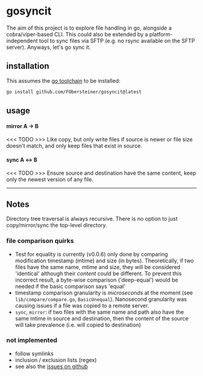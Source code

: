 # gosyncit

The aim of this project is to explore file handling in go, alongside a cobra/viper-based CLI. This could also be extended by a platform-independent tool to sync files via SFTP (e.g. no rsync available on the SFTP server). Anyways, let's go sync it.

## installation

This assumes the [go toolchain](https://go.dev) to be installed:

```sh
go install github.com/FObersteiner/gosyncit@latest
```

## usage

#### mirror A &#8594; B

<<< TODO >>>
Like copy, but only write files if source is newer or file size doesn't match, and only keep files that exist in source.

#### sync A &#8596; B

<<< TODO >>>
Ensure source and destination have the same content, keep only the newest version of any file.

---

## Notes

Directory tree traversal is always recursive. There is no option to just copy/mirror/sync the top-level directory.

### file comparison quirks

- Test for equality is currently (v0.0.6) only done by comparing modification timestamp (mtime) and size (in bytes). Theoretically, if two files have the same name, mtime and size, they will be considered 'identical' although their _content_ could be different. To prevent this incorrect result, a byte-wise comparison ('deep-equal') would be needed if the basic comparison says 'equal'
- timestamp comparison granularity is _microseconds_ at the moment (see `lib/compare/compare.go`, `BasicUnequal`). Nanosecond granularity was causing issues if a file was copied to a remote server.
- `sync`, `mirror`: if two files with the same name and path also have the same mtime in source and destination, then the content of the source will take prevalence (i.e. will copied to destination)

### not implemented

- follow symlinks
- inclusion / exclusion lists (regex)
- see also the [issues on github](https://github.com/FObersteiner/gosyncit/issues)
